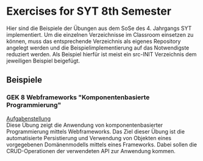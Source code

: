 # Exercises for SYT 8th Semester
Hier sind die Beispiele der Übungen aus dem SoSe des 4. Jahrgangs SYT implementiert.
Um die einzelnen Verzeichnisse im Classroom einsetzen zu können, muss das entsprechende Verzeichnis als eigenes Repository angelegt werden und die Beispielimplementierung auf das Notwendigste reduziert werden. Als Beispiel hierfür ist meist ein src-INIT Verzeichnis dem jeweiligen Beispiel beigefügt.  

## Beispiele
### GEK 8 Webframeworks "Komponentenbasierte Programmierung"
[Aufgabenstellung](sem08_webframeworks_jpa-westbahn/TASK.md)  
Diese Übung zeigt die Anwendung von komponentenbasierter Programmierung mittels Webframeworks. Das Ziel dieser Übung ist die automatisierte Persistierung und Verwendung von Objekten eines vorgegebenen Domänenmodells mittels eines Frameworks. Dabei sollen die CRUD-Operationen der verwendeten API zur Anwendung kommen.

